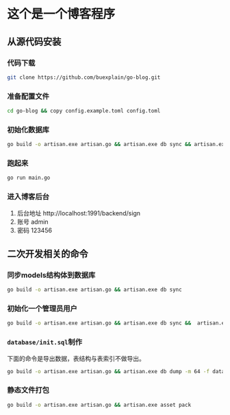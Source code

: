 # 这个是一个博客程序

## 从源代码安装

### 代码下载
```bash
git clone https://github.com/buexplain/go-blog.git
```

### 准备配置文件
```bash
cd go-blog && copy config.example.toml config.toml
```

### 初始化数据库
```bash
go build -o artisan.exe artisan.go && artisan.exe db sync && artisan.exe db import -f database/init.sql
```

### 跑起来
```bash
go run main.go
```

### 进入博客后台
1. 后台地址 http://localhost:1991/backend/sign
2. 账号 admin
3. 密码 123456

## 二次开发相关的命令

### 同步models结构体到数据库
```bash
go build -o artisan.exe artisan.go && artisan.exe db sync
```

### 初始化一个管理员用户
```bash
go build -o artisan.exe artisan.go && artisan.exe db sync &&  artisan.exe db addAdmin -a admin -p 123456
```

### `database/init.sql`制作
下面的命令是导出数据，表结构与表索引不做导出。
```bash
go build -o artisan.exe artisan.go && artisan.exe db dump -m 64 -f database/init.sql
```

### 静态文件打包
```bash
go build -o artisan.exe artisan.go && artisan.exe asset pack
```
